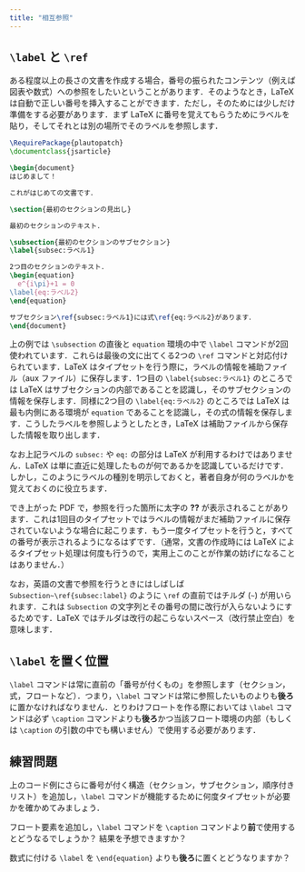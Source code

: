 ```yaml
---
title: "相互参照"
---
```


## `\label` と `\ref`

ある程度以上の長さの文書を作成する場合，番号の振られたコンテンツ（例えば図表や数式）への参照をしたいということがあります．そのようなとき，LaTeX は自動で正しい番号を挿入することができます．ただし，そのためには少しだけ準備をする必要があります．まず LaTeX に番号を覚えてもらうためにラベルを貼り，そしてそれとは別の場所でそのラベルを参照します．

```latex
\RequirePackage{plautopatch}
\documentclass{jsarticle}

\begin{document}
はじめまして！

これがはじめての文書です．

\section{最初のセクションの見出し}

最初のセクションのテキスト．

\subsection{最初のセクションのサブセクション}
\label{subsec:ラベル1}

2つ目のセクションのテキスト．
\begin{equation}
  e^{i\pi}+1 = 0
\label{eq:ラベル2}
\end{equation}

サブセクション\ref{subsec:ラベル1}には式\ref{eq:ラベル2}があります．
\end{document}
```

上の例では `\subsection` の直後と `equation` 環境の中で `\label` コマンドが2回使われています．これらは最後の文に出てくる2つの `\ref` コマンドと対応付けられています．LaTeX はタイプセットを行う際に，ラベルの情報を補助ファイル（aux ファイル）に保存します．1つ目の `\label{subsec:ラベル1}` のところでは LaTeX はサブセクションの内部であることを認識し，そのサブセクションの情報を保存します．同様に2つ目の `\label{eq:ラベル2}` のところでは LaTeX は最も内側にある環境が `equation` であることを認識し，その式の情報を保存します．こうしたラベルを参照しようとしたとき，LaTeX は補助ファイルから保存した情報を取り出します．

なお上記ラベルの `subsec:` や `eq:` の部分は LaTeX が利用するわけではありません．LaTeX は単に直近に処理したものが何であるかを認識しているだけです．しかし，このようにラベルの種別を明示しておくと，著者自身が何のラベルかを覚えておくのに役立ちます．

でき上がった PDF で，参照を行った箇所に太字の **??** が表示されることがあります．これは1回目のタイプセットではラベルの情報がまだ補助ファイルに保存されていないような場合に起こります．もう一度タイプセットを行うと，すべての番号が表示されるようになるはずです．（通常，文書の作成時には LaTeX によるタイプセット処理は何度も行うので，実用上このことが作業の妨げになることはありません．）

なお，英語の文書で参照を行うときにはしばしば `Subsection~\ref{subsec:label}` のように `\ref` の直前ではチルダ (`~`) が用いられます．これは `Subsection` の文字列とその番号の間に改行が入らないようにするためです．LaTeX ではチルダは改行の起こらないスペース（改行禁止空白）を意味します．

## `\label` を置く位置

`\label` コマンドは常に直前の「番号が付くもの」を参照します（セクション，式，フロートなど）．つまり，`\label` コマンドは常に参照したいものよりも**後ろ**に置かなければなりません．とりわけフロートを作る際においては `\label` コマンドは必ず `\caption` コマンドよりも**後ろ**かつ当該フロート環境の内部（もしくは `\caption` の引数の中でも構いません）で使用する必要があります．

## 練習問題

上のコード例にさらに番号が付く構造（セクション，サブセクション，順序付きリスト）を追加し，`\label` コマンドが機能するために何度タイプセットが必要かを確かめてみましょう．

フロート要素を追加し，`\label` コマンドを `\caption` コマンドより**前**で使用するとどうなるでしょうか？ 結果を予想できますか？

数式に付ける `\label` を `\end{equation}` よりも**後ろ**に置くとどうなりますか？
